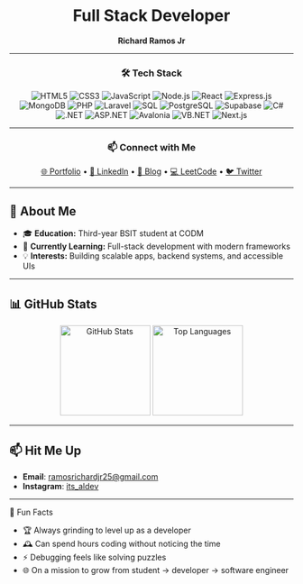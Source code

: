 <div align="center">
  
# Full Stack Developer  
**Richard Ramos Jr**

---

### 🛠️ Tech Stack
![HTML5](https://img.shields.io/badge/HTML5-E34F26?style=for-the-badge&logo=html5&logoColor=white)
![CSS3](https://img.shields.io/badge/CSS3-1572B6?style=for-the-badge&logo=css3&logoColor=white)
![JavaScript](https://img.shields.io/badge/JavaScript-F7DF1E?style=for-the-badge&logo=javascript&logoColor=black)
![Node.js](https://img.shields.io/badge/Node.js-339933?style=for-the-badge&logo=node.js&logoColor=white)
![React](https://img.shields.io/badge/React-61DAFB?style=for-the-badge&logo=react&logoColor=black)
![Express.js](https://img.shields.io/badge/Express.js-000000?style=for-the-badge&logo=express&logoColor=white)
![MongoDB](https://img.shields.io/badge/MongoDB-47A248?style=for-the-badge&logo=mongodb&logoColor=white)
![PHP](https://img.shields.io/badge/PHP-777BB4?style=for-the-badge&logo=php&logoColor=white)
![Laravel](https://img.shields.io/badge/Laravel-FF2D20?style=for-the-badge&logo=laravel&logoColor=white)
![SQL](https://img.shields.io/badge/SQL-003B57?style=for-the-badge&logo=database&logoColor=white)
![PostgreSQL](https://img.shields.io/badge/PostgreSQL-336791?style=for-the-badge&logo=postgresql&logoColor=white)
![Supabase](https://img.shields.io/badge/Supabase-3ECF8E?style=for-the-badge&logo=supabase&logoColor=white)
![C#](https://img.shields.io/badge/C%23-239120?style=for-the-badge&logo=c-sharp&logoColor=white)
![.NET](https://img.shields.io/badge/.NET-512BD4?style=for-the-badge&logo=dotnet&logoColor=white)
![ASP.NET](https://img.shields.io/badge/ASP.NET-5C2D91?style=for-the-badge&logo=dotnet&logoColor=white)
![Avalonia](https://img.shields.io/badge/Avalonia-8A2BE2?style=for-the-badge&logo=avalonia&logoColor=white)
![VB.NET](https://img.shields.io/badge/VB.NET-68217A?style=for-the-badge&logo=.net&logoColor=white)
![Next.js](https://img.shields.io/badge/Next.js-000000?style=for-the-badge&logo=nextdotjs&logoColor=white)

---

### 📫 Connect with Me
[🌐 Portfolio](#) • 
[💼 LinkedIn](#) • 
[📝 Blog](#) • 
[💻 LeetCode](#) • 
[🐦 Twitter](#)

</div>

---

## 🌟 About Me
- 🎓 **Education:** Third-year BSIT student at CODM  
- 🌱 **Currently Learning:** Full-stack development with modern frameworks  
- 💡 **Interests:** Building scalable apps, backend systems, and accessible UIs  

---

## 📊 GitHub Stats
<p align="center"> 
  <img src="https://github-readme-stats.vercel.app/api?username=rchrdrmsjr&show_icons=true&theme=radical" alt="GitHub Stats" height="160" /> 
  <img src="https://github-readme-stats.vercel.app/api/top-langs/?username=rchrdrmsjr&layout=compact&theme=radical" alt="Top Languages" height="160" /> 
</p>

---

## 📫 Hit Me Up  
- **Email**: ramosrichardjr25@gmail.com  
- **Instagram**: [its_aldev](https://www.instagram.com/its_aldev?igsh=Zzd1dnVuNzgyZDNh)  

---

🌟 Fun Facts  
- 🏆 Always grinding to level up as a developer  
- 🕰️ Can spend hours coding without noticing the time  
- ⚡ Debugging feels like solving puzzles  
- 🌐 On a mission to grow from student → developer → software engineer  
